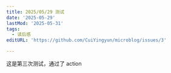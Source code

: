 ```yaml
---
title: 2025/05/29 测试
date: '2025-05-29'
lastMod: '2025-05-31'
tags:
  - 读后感
editURL: 'https://github.com/CuiYingyun/microblog/issues/3'

---
```


这是第三次测试，通过了 action